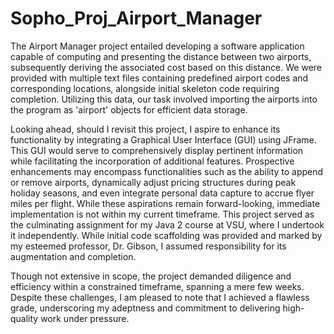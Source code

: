 # Sopho_Proj_Airport_Manager

The Airport Manager project entailed developing a software application capable of computing and presenting the distance between two airports, subsequently deriving the associated cost based on this distance. We were provided with multiple text files containing predefined airport codes and corresponding locations, alongside initial skeleton code requiring completion. Utilizing this data, our task involved importing the airports into the program as 'airport' objects for efficient data storage.

Looking ahead, should I revisit this project, I aspire to enhance its functionality by integrating a Graphical User Interface (GUI) using JFrame. This GUI would serve to comprehensively display pertinent information while facilitating the incorporation of additional features. Prospective enhancements may encompass functionalities such as the ability to append or remove airports, dynamically adjust pricing structures during peak holiday seasons, and even integrate personal data capture to accrue flyer miles per flight. While these aspirations remain forward-looking, immediate implementation is not within my current timeframe.
This project served as the culminating assignment for my Java 2 course at VSU, where I undertook it independently. While initial code scaffolding was provided and marked by my esteemed professor, Dr. Gibson, I assumed responsibility for its augmentation and completion.

Though not extensive in scope, the project demanded diligence and efficiency within a constrained timeframe, spanning a mere few weeks. Despite these challenges, I am pleased to note that I achieved a flawless grade, underscoring my adeptness and commitment to delivering high-quality work under pressure.

